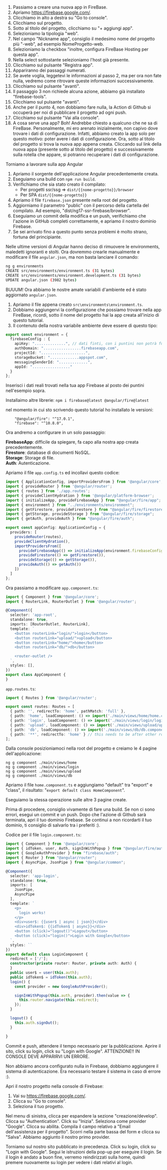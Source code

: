 1. Passiamo a creare una nuova app in FireBase.
2. Apriamo https://firebase.google.com/.
3. Clicchiamo in alto a destra su "Go to console".
4. Clicchiamo sul progetto.
5. Sotto al titolo del progetto, clicchiamo su "+ aggiungi app".
6. Selezioniamo la tipologia "web".
7. Nel campo "Nickname app", consiglio il medesimo nome del progetto più "-web", ad esempio NomeProgetto-web.
8. Selezioniamo la checkbox "inoltre, configura FireBase Hosting per questa app".
9. Nella select sottostante selezioniamo l'host già presente.
10. Clicchiamo sul pulsante "Registra app".
11. Appariranno dei passaggi numerati.
12. Se avete voglia, leggetevi le informazioni al passo 2, ma per ora non fate nulla, vedremo come ritrovare queste informazioni successivamente.
13. Clicchiamo sul pulsante "avanti".
14. Il passaggio 3 non richiede alcuna azione, abbiamo già installato "firebase-tools".
15. Clicchiamo sul pulsante "avanti".
16. Anche per il punto 4, non dobbiamo fare nulla, la Action di Github si occuperà per noi di pubblicare il progetto ad ogni push.
17. Clicchiamo sul pulsante "Vai alla console".
18. A cosa serve una app? Boh! Andrebbe chiesto a qualcuno che ne sa di FireBase. Personalmente, mi ero arenato inizialmente, non capivo dove trovare i dati di configurazione. Infatti, abbiamo creato la app solo per questo motivo: poter avere i dati di configurazione. Ora, sotto al titolo del progetto si trova la nuova app appena creata. Cliccando sul link della nuova appa (presente sotto al titolo del progetto) e successivamente sulla rotella che appare, si potranno recuperare i dati di configurazione.

Torniamo a lavorare sulla app Angular

1. Apriamo il sorgente dell'applicazione Angular precedentemente creata.
2. Eseguiamo una build con `npm run build`.
3. Verifichiamo che sia stato creato il compilato:
   - Per progetti ssr/ssg => `dist/{{nome-progetto}}/browser`
   - Per SPA `dist/{{nome-progetto}}`
4. Apriamo il file `firebase.json` presente nella root del progetto.
5. Aggiorniamo il parametro "public" con il percorso della cartella del compilato. Ad esempio, "dist/ng17-ssr-firebase/browser".
6. Eseguiamo un commit della modifica e un push, verifichiamo che l'azione in GitHub completi correttamente, e apriamo il nostro dominio Firebase.
7. Se sei arrivato fino a questo punto senza problemi è molto strano, fortuna del principiante.

Nelle ultime versioni di Angular hanno deciso di rimuovere le environments, maledetti ignoranti e stolti. Ora dovremmo crearle manualmente e modificare il file `angular.json`, ma non basta lanciare il comando:

```bash
ng g environments
CREATE src/environments/environment.ts (31 bytes)
CREATE src/environments/environment.development.ts (31 bytes)
UPDATE angular.json (3982 bytes)
```

BUUUM! Ora abbiamo le nostre amate variabili d'ambiente ed è stato aggiornato `angular.json`.


1. Apriamo il file appena creato `src\environments\environment.ts`.
2. Dobbiamo aggiungervi la configurazione che possiamo trovare nella app FireBase, ricordi, sotto il nome del progetto hai la app creata all'inizio di questo tutorial.
3. Il contenuto della nostra variabile ambiente deve essere di questo tipo:
```typescript
export const environment = {
  firebaseConfig : {
    apiKey: "..............", // dati finti, con i puntini non potrà funzionare
    authDomain: ".................firebaseapp.com",
    projectId: "....................",
    storageBucket: ".............appspot.com",
    messagingSenderId: ".............",
    appId: "................."
  }
};
```

Inserisci i dati reali trovati nella tua app Firebase al posto dei puntini nell'esempio sopra.

Installaimo altre librerie:
`npm i firebase@latest @angular/fire@latest`

nel momento in cui sto scrivendo questo tutorial ho installato le versioni:
```
    "@angular/fire": "^17.0.1",
    "firebase": "^10.8.0",
```

Ora andremo a configurare in un solo passaggio:

**FirebaseApp**: difficile da spiegare, fa capo alla nostra app creata precedentemente.  
**Firestore**: database di documenti NoSQL.  
**Storage**: Storage di file.  
**Auth**: Autenticazione.

Apriamo il file `app.config.ts` ed incollavi questo codice:

```typescript
import { ApplicationConfig, importProvidersFrom } from '@angular/core';
import { provideRouter } from '@angular/router';
import { routes } from './app.routes';
import { provideClientHydration } from '@angular/platform-browser';
import { initializeApp, provideFirebaseApp } from "@angular/fire/app";
import { environment } from "../environments/environment";
import { getFirestore, provideFirestore } from "@angular/fire/firestore";
import { getStorage, provideStorage } from "@angular/fire/storage";
import { getAuth, provideAuth } from "@angular/fire/auth";

export const appConfig: ApplicationConfig = {
  providers: [
    provideRouter(routes),
    provideClientHydration(),
    importProvidersFrom([
      provideFirebaseApp(() => initializeApp(environment.firebaseConfig)),
      provideFirestore(() => getFirestore()),
      provideStorage(() => getStorage()),
      provideAuth(() => getAuth())
    ])
  ]
};
```

Ora passiamo a modificare `app.component.ts`:

```typescript
import { Component } from '@angular/core';
import { RouterLink, RouterOutlet } from '@angular/router';

@Component({
  selector: 'app-root',
  standalone: true,
  imports: [RouterOutlet, RouterLink],
  template: `
    <button routerLink="login/">login</button>
    <button routerLink="upload/">upload</button>
    <button routerLink="home/">home</button>
    <button routerLink="db/">db</button>

    <router-outlet />
  `,
  styles: [],
})
export class AppComponent {
}
```

`app.routes.ts`:

```typescript
import { Routes } from '@angular/router';

export const routes: Routes = [
  { path: '', redirectTo: 'home', pathMatch: 'full' },
  { path: 'home', loadComponent: () => import('./main/views/home/home.component') },
  { path: 'login', loadComponent: () => import('./main/views/login/login.component') },
  { path: 'upload', loadComponent: () => import('./main/views/upload/upload.component') },
  { path: 'db', loadComponent: () => import('./main/views/db/db.component') },
  { path: '**', redirectTo: 'home' } // this needs to be after other routes
];
```

Dalla console posizioniamoci nella root del progetto e creiamo le 4 pagine dell'applicazione:

```
ng g component ./main/views/home
ng g component ./main/views/login
ng g component ./main/views/upload
ng g component ./main/views/db
```

Apriamo il file `home.component.ts` e aggiungiamo "default" tra "export" e "class", il risultato: "`export default class HomeComponent`".

Eseguiamo la stessa operazione sulle altre 3 pagine create.

Prima di procedere, consiglio vivamente di fare una build. Se non ci sono errori, esegui un commit e un push. Dopo che l'azione di Github sarà terminata, apri il tuo dominio Firebase. Se continui a non ricordarti il tuo dominio, ti consiglio di salvarlo tra i preferiti :).

Codice per il file `login.component.ts`:

```typescript
import { Component } from '@angular/core';
import { idToken, user, Auth, signInWithPopup } from "@angular/fire/auth";
import { GoogleAuthProvider } from "firebase/auth";
import { Router } from "@angular/router";
import { AsyncPipe, JsonPipe } from "@angular/common";

@Component({
  selector: 'app-login',
  standalone: true,
  imports: [
    JsonPipe,
    AsyncPipe
  ],
  template: `
    <p>
      login works!
    </p>
    <div>user$: {{user$ | async | json}}</div>
    <div>idToken$: {{idToken$ | async}}</div>
    <button (click)="logout()">Logout</button>
    <button (click)="login()">Login with Google</button>
  `,
  styles: ``
})
export default class LoginComponent {
  redirect = ['/'];
  constructor(private router: Router, private auth: Auth) {
  }
  public user$ = user(this.auth);
  public idToken$ = idToken(this.auth);
  login() {
    const provider = new GoogleAuthProvider();

    signInWithPopup(this.auth, provider).then(value => {
      this.router.navigate(this.redirect);
    });
  }

  logout() {
    this.auth.signOut();
  }

}
```

Commit e push, attendere il tempo necessario per la pubblicazione. Aprire il sito, click su login, click su "Login with Google". ATTENZIONE!! IN CONSOLE DEVE APPARIRVI UN ERRORE.

Non abbiamo ancora configurato nulla in Firebase, dobbiamo aggiungere il sistema di autenticazione. Era necessario testare il sistema in caso di errore :).

Apri il nostro progetto nella console di Firebase:

1. Vai su https://firebase.google.com/.
2. Clicca su "Go to console".
3. Seleziona il tuo progetto.

Nel menu di sinistra, clicca per espandere la sezione "creazione/develop". Clicca su "Authentication". Click su "Inizia". Seleziona come provider "Google". Clicca su abilita. Compila il campo relativo a "Email dell'assistenza per il progetto". Scorri nella parte bassa del form e clicca su "Salva". Abbiamo aggiunto il nostro primo provider.

Torniamo sul nostro sito pubblicato in precedenza. Click su login, click su "Login with Google". Segui le istruzioni della pop-up per eseguire il login. Se il login è andato a buon fine, verremo reindirizzati sulla home, quindi premere nuovamente su login per vedere i dati relativi al login.
